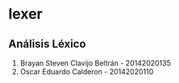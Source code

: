 # lexer
## Análisis Léxico

1. Brayan Steven Clavijo Beltrán - 20142020135
2. Oscar Eduardo Calderon - 20142020110
